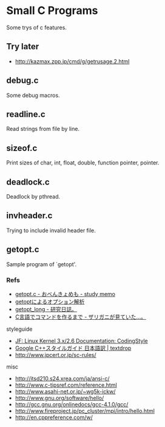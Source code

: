 Small C Programs
================

Some trys of c features.


Try later
---------

* <http://kazmax.zpp.jp/cmd/g/getrusage.2.html>


debug.c
-------

Some debug macros.


readline.c
----------

Read strings from file by line.


sizeof.c
--------

Print sizes of char, int, float, double, function pointer, pointer.


deadlock.c
----------

Deadlock by pthread.


invheader.c
-----------

Trying to include invalid header file.

getopt.c
--------

Sample program of `getopt'.

### Refs

* [getopt.c - おべんきょめも - study memo](http://studymemo.g.hatena.ne.jp/acotie/20090721/1248169037)
* [getoptによるオプション解析](http://www.am.sanken.osaka-u.ac.jp/~mukaigaw/misc/getopt.html)
* [getopt_long - 研究日誌。](http://blog.goo.ne.jp/u1low_cheap/e/fd1b21d10e15a330969bfc363a828f2d)
* [C言語でコマンドを作るまで - ザリガニが見ていた...。](http://d.hatena.ne.jp/zariganitosh/20100208/1265618630)

styleguide

* [JF: Linux Kernel 3.x/2.6 Documentation: CodingStyle](http://linuxjf.sourceforge.jp/JFdocs/kernel-docs-2.6/CodingStyle.html)
* [Google C++スタイルガイド 日本語訳 | textdrop](http://www.textdrop.net/google-styleguide-ja/cppguide.xml)
* <http://www.jpcert.or.jp/sc-rules/>


misc

- <http://itsd210.s24.xrea.com/ja/ansi-c/>
- <http://www.c-tipsref.com/reference.html>
- <http://www.asahi-net.or.jp/~wg5k-ickw/>
- <http://www.gnu.org/software/hello/>
- <http://gcc.gnu.org/onlinedocs/gcc-4.1.0/gcc/>
- <http://www.fireproject.jp/pc_cluster/mpi/intro/hello.html>
- <http://en.cppreference.com/w/>
